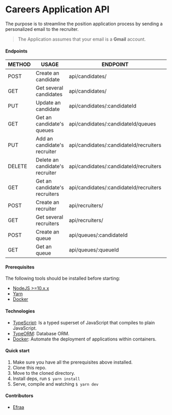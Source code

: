 # Careers Application API

The purpose is to streamline the position application process by
sending a personalized email to the recruiter.

> The Application assumes that your email is a **Gmail** account.

#### Endpoints

| METHOD   | USAGE                            | ENDPOINT                                | COMPLETE   |
|----------|----------------------------------|-----------------------------------------|:----------:|
| POST     | Create an candidate              | api/candidates/                         | ✅         |
| GET      | Get several candidates           | api/candidates/                         | ✅         |
| PUT      | Update an candidate              | api/candidates/:candidateId             | ✅         |
| GET      | Get an candidate's queues        | api/candidates/:candidateId/queues      |            |
| PUT      | Add an candidate's recruiter     | api/candidates/:candidateId/recruiters  |            |
| DELETE   | Delete an candidate's recruiter  | api/candidates/:candidateId/recruiters  |            |
| GET      | Get an candidate's recruiters    | api/candidates/:candidateId/recruiters  |            |
| POST     | Create an recruiter              | api/recruiters/                         | ✅         |
| GET      | Get several recruiters           | api/recruiters/                         | ✅         |
| POST     | Create an queue                  | api/queues/:candidateId                 |            |
| GET      | Get an queue                     | api/queues/:queueId                     |            |

#### Prerequisites

The following tools should be installed before starting:

* [NodeJS >=10.x.x](https://nodejs.org/)
* [Yarn](https://yarnpkg.com/)
* [Docker](https://www.docker.com/)

#### Technologies

* [TypeScript](https://www.typescriptlang.org/): Is a typed superset of JavaScript that compiles to plain JavaScript.
* [TypeORM](https://typeorm.io/): Database ORM.
* [Docker](https://www.docker.com/): Automate the deployment of applications within containers.

#### Quick start

1. Make sure you have all the prerequisites above installed.
2. Clone this repo.
3. Move to the cloned directory.
4. Install deps, run ``` $ yarn install ```
5. Serve, compile and watching ``` $ yarn dev ```

#### Contributors

* [Efraa](https://github.com/Efraa)
